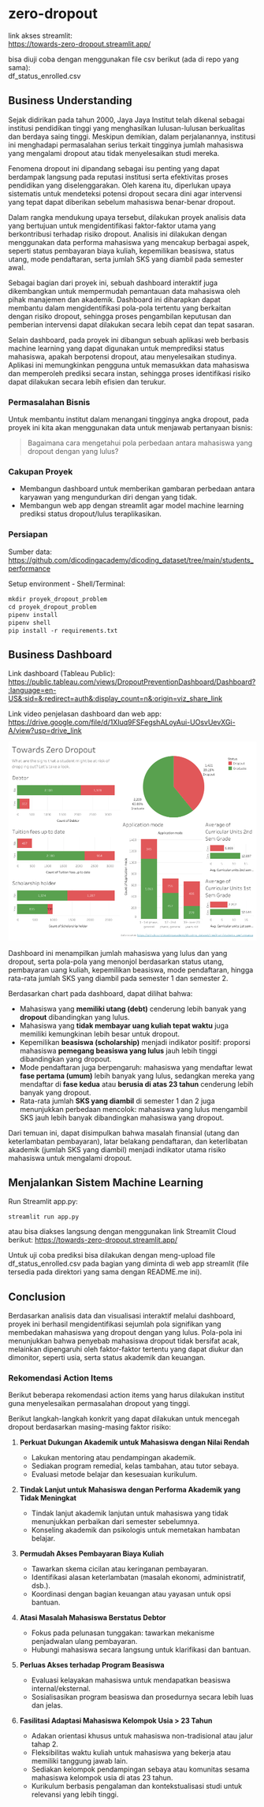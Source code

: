 # zero-dropout

link akses streamlit: <br>
https://towards-zero-dropout.streamlit.app/


bisa diuji coba dengan menggunakan file csv berikut (ada di repo yang sama): <br>
df_status_enrolled.csv


## Business Understanding

Sejak didirikan pada tahun 2000, Jaya Jaya Institut telah dikenal sebagai institusi pendidikan tinggi yang menghasilkan lulusan-lulusan berkualitas dan berdaya saing tinggi. Meskipun demikian, dalam perjalanannya, institusi ini menghadapi permasalahan serius terkait tingginya jumlah mahasiswa yang mengalami dropout atau tidak menyelesaikan studi mereka.

Fenomena dropout ini dipandang sebagai isu penting yang dapat berdampak langsung pada reputasi institusi serta efektivitas proses pendidikan yang diselenggarakan. Oleh karena itu, diperlukan upaya sistematis untuk mendeteksi potensi dropout secara dini agar intervensi yang tepat dapat diberikan sebelum mahasiswa benar-benar dropout.

Dalam rangka mendukung upaya tersebut, dilakukan proyek analisis data yang bertujuan untuk mengidentifikasi faktor-faktor utama yang berkontribusi terhadap risiko dropout. Analisis ini dilakukan dengan menggunakan data performa mahasiswa yang mencakup berbagai aspek, seperti status pembayaran biaya kuliah, kepemilikan beasiswa, status utang, mode pendaftaran, serta jumlah SKS yang diambil pada semester awal.

Sebagai bagian dari proyek ini, sebuah dashboard interaktif juga dikembangkan untuk mempermudah pemantauan data mahasiswa oleh pihak manajemen dan akademik. Dashboard ini diharapkan dapat membantu dalam mengidentifikasi pola-pola tertentu yang berkaitan dengan risiko dropout, sehingga proses pengambilan keputusan dan pemberian intervensi dapat dilakukan secara lebih cepat dan tepat sasaran.

Selain dashboard, pada proyek ini dibangun sebuah aplikasi web berbasis machine learning yang dapat digunakan untuk memprediksi status mahasiswa, apakah berpotensi dropout, atau menyelesaikan studinya. Aplikasi ini memungkinkan pengguna untuk memasukkan data mahasiswa dan memperoleh prediksi secara instan, sehingga proses identifikasi risiko dapat dilakukan secara lebih efisien dan terukur.


### Permasalahan Bisnis

Untuk membantu institut dalam menangani tingginya angka dropout, pada proyek ini kita akan menggunakan data untuk menjawab pertanyaan bisnis: 

>Bagaimana cara mengetahui pola perbedaan antara mahasiswa yang dropout dengan yang lulus?

### Cakupan Proyek

- Membangun dashboard untuk memberikan gambaran perbedaan antara karyawan yang mengundurkan diri dengan yang tidak. 
- Membangun web app dengan streamlit agar model machine learning prediksi status dropout/lulus teraplikasikan. 

### Persiapan

Sumber data: https://github.com/dicodingacademy/dicoding_dataset/tree/main/students_performance


Setup environment - Shell/Terminal:

```
mkdir proyek_dropout_problem
cd proyek_dropout_problem
pipenv install
pipenv shell
pip install -r requirements.txt
```

## Business Dashboard

Link dashboard (Tableau Public): https://public.tableau.com/views/DropoutPreventionDashboard/Dashboard?:language=en-US&:sid=&:redirect=auth&:display_count=n&:origin=viz_share_link

Link video penjelasan dashboard dan web app: https://drive.google.com/file/d/1XIuq9FSFegshALoyAui-UOsvUevXGi-A/view?usp=drive_link

![Dashboard](dinanabila-dashboard.png)

Dashboard ini menampilkan jumlah mahasiswa yang lulus dan yang dropout, serta pola-pola yang menonjol berdasarkan status utang, pembayaran uang kuliah, kepemilikan beasiswa, mode pendaftaran, hingga rata-rata jumlah SKS yang diambil pada semester 1 dan semester 2.

Berdasarkan chart pada dashboard, dapat dilihat bahwa:
- Mahasiswa yang **memiliki utang (debt)** cenderung lebih banyak yang **dropout** dibandingkan yang lulus.
- Mahasiswa yang **tidak membayar uang kuliah tepat waktu** juga memiliki kemungkinan lebih besar untuk dropout.
- Kepemilikan **beasiswa (scholarship)** menjadi indikator positif: proporsi mahasiswa **pemegang beasiswa yang lulus** jauh lebih tinggi dibandingkan yang dropout.
- Mode pendaftaran juga berpengaruh: mahasiswa yang mendaftar lewat **fase pertama (umum)** lebih banyak yang lulus, sedangkan mereka yang mendaftar di **fase kedua** atau **berusia di atas 23 tahun** cenderung lebih banyak yang dropout.
- Rata-rata jumlah **SKS yang diambil** di semester 1 dan 2 juga menunjukkan perbedaan mencolok: mahasiswa yang lulus mengambil SKS jauh lebih banyak dibandingkan mahasiswa yang dropout.

Dari temuan ini, dapat disimpulkan bahwa masalah finansial (utang dan keterlambatan pembayaran), latar belakang pendaftaran, dan keterlibatan akademik (jumlah SKS yang diambil) menjadi indikator utama risiko mahasiswa untuk mengalami dropout.

## Menjalankan Sistem Machine Learning

Run Streamlit app.py:
```
streamlit run app.py
```

atau bisa diakses langsung dengan menggunakan link Streamlit Cloud berikut:
https://towards-zero-dropout.streamlit.app/

Untuk uji coba prediksi bisa dilakukan dengan meng-upload file df_status_enrolled.csv pada bagian yang diminta di web app streamlit (file tersedia pada direktori yang sama dengan README.me ini).

## Conclusion

Berdasarkan analisis data dan visualisasi interaktif melalui dashboard, proyek ini berhasil mengidentifikasi sejumlah pola signifikan yang membedakan mahasiswa yang dropout dengan yang lulus. Pola-pola ini menunjukkan bahwa penyebab mahasiswa dropout tidak bersifat acak, melainkan dipengaruhi oleh faktor-faktor tertentu yang dapat diukur dan dimonitor, seperti usia, serta status akademik dan keuangan.

### Rekomendasi Action Items

Berikut beberapa rekomendasi action items yang harus dilakukan institut guna menyelesaikan permasalahan dropout yang tinggi. 


Berikut langkah-langkah konkrit yang dapat dilakukan untuk mencegah dropout berdasarkan masing-masing faktor risiko:

1. **Perkuat Dukungan Akademik untuk Mahasiswa dengan Nilai Rendah**
   - Lakukan mentoring atau pendampingan akademik.
   - Sediakan program remedial, kelas tambahan, atau tutor sebaya.
   - Evaluasi metode belajar dan kesesuaian kurikulum.

2. **Tindak Lanjut untuk Mahasiswa dengan Performa Akademik yang Tidak Meningkat**
   - Tindak lanjut akademik lanjutan untuk mahasiswa yang tidak menunjukkan perbaikan dari semester sebelumnya.
   - Konseling akademik dan psikologis untuk memetakan hambatan belajar.

3. **Permudah Akses Pembayaran Biaya Kuliah**
   - Tawarkan skema cicilan atau keringanan pembayaran.
   - Identifikasi alasan keterlambatan (masalah ekonomi, administratif, dsb.).
   - Koordinasi dengan bagian keuangan atau yayasan untuk opsi bantuan.

4. **Atasi Masalah Mahasiswa Berstatus Debtor**
   - Fokus pada pelunasan tunggakan: tawarkan mekanisme penjadwalan ulang pembayaran.
   - Hubungi mahasiswa secara langsung untuk klarifikasi dan bantuan.

5. **Perluas Akses terhadap Program Beasiswa**
   - Evaluasi kelayakan mahasiswa untuk mendapatkan beasiswa internal/eksternal.
   - Sosialisasikan program beasiswa dan prosedurnya secara lebih luas dan jelas.

6. **Fasilitasi Adaptasi Mahasiswa Kelompok Usia > 23 Tahun**
   - Adakan orientasi khusus untuk mahasiswa non-tradisional atau jalur tahap 2.
   - Fleksibilitas waktu kuliah untuk mahasiswa yang bekerja atau memiliki tanggung jawab lain.
   - Sediakan kelompok pendampingan sebaya atau komunitas sesama mahasiswa kelompok usia di atas 23 tahun.
   - Kurikulum berbasis pengalaman dan kontekstualisasi studi untuk relevansi yang lebih tinggi.
